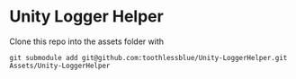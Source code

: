 # Unity Logger Helper

Clone this repo into the assets folder with

`git submodule add git@github.com:toothlessblue/Unity-LoggerHelper.git Assets/Unity-LoggerHelper`